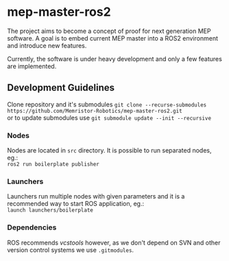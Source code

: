 # mep-master-ros2
The project aims to become a concept of proof for next generation MEP software. A goal is to embed current MEP master into a ROS2 environment and introduce new features.  

Currently, the software is under heavy development and only a few features are implemented.

## Development Guidelines
Clone repository and it's submodules
`git clone --recurse-submodules https://github.com/Memristor-Robotics/mep-master-ros2.git`  
or to update submodules use `git submodule update --init --recursive`

### Nodes
Nodes are located in `src` directory. It is possible to run separated nodes, eg.:  
`ros2 run boilerplate publisher`

### Launchers
Launchers run multiple nodes with given parameters and it is a recommended way to start ROS application, eg.:  
`launch launchers/boilerplate`

### Dependencies
ROS recommends *vcstools* however, as we don't depend on SVN and other version control systems we use `.gitmodules`.
